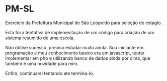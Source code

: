 # PM-SL
Exercício da Prefeitura Municipal de São Leopoldo para seleção de estagio.

Esta foi a tentativa de implementação de um código para criação de um sistema resumido de uma escola. 

Não obtive sucesso, preciso estudar muito ainda. Sou iniciante em programação e meu conhecimento basico era em javascript, tentar implementar em php e utilizando banco de dados ainda por cima, que também é uma novidade para mim.

Enfim, continuarei tentando ate termina-lo.

